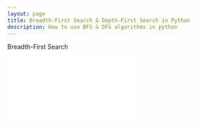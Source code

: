 ```yaml
---
layout: page
title: Breadth-First Search & Depth-First Search in Python
description: How to use BFS & DFS algorithms in python
---
```


Breadth-First Search

![Image of BFS](images\BFS.html)

